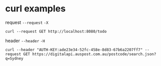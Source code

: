# curl examples

request `--request` `-X`

```
curl --request GET http://localhost:8080/todo
```

header `--header` `-H`

```
curl --header "AUTH-KEY:ade23e34-52fc-458e-8d83-67b6a2207ff7" --request GET https://digitalapi.auspost.com.au/postcode/search.json?q=Sydney
```
